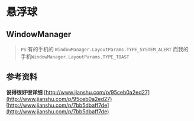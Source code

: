 # 悬浮球

## WindowManager

>`PS`:有的手机的 `WindowManager.LayoutParams.TYPE_SYSTEM_ALERT`
>而我的手机`WindowManager.LayoutParams.TYPE_TOAST`


## 参考资料
**说得很好很详细**
[http://www.jianshu.com/p/95ceb0a2ed27](http://www.jianshu.com/p/95ceb0a2ed27)
[http://www.jianshu.com/p/7bb5dbaff7de](http://www.jianshu.com/p/7bb5dbaff7de)

